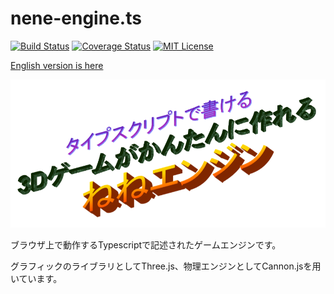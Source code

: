 # nene-engine.ts
[![Build Status](https://travis-ci.org/kazakami/nene-engine.ts.svg?branch=master)](https://travis-ci.org/kazakami/nene-engine.ts)
[![Coverage Status](https://coveralls.io/repos/github/kazakami/nene-engine.ts/badge.svg?branch=master)](https://coveralls.io/github/kazakami/nene-engine.ts?branch=master)
[![MIT License](http://img.shields.io/badge/license-MIT-blue.svg?style=flat)](LICENSE)

[English version is here](./README.md)

![NENE ENGINE!!](./logo_ja.png)

ブラウザ上で動作するTypescriptで記述されたゲームエンジンです。

グラフィックのライブラリとしてThree.js、物理エンジンとしてCannon.jsを用いています。

